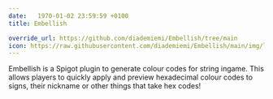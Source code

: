 ```yaml
---
date:   1970-01-02 23:59:59 +0100
title: Embellish

override_url: https://github.com/diademiemi/Embellish/tree/main
icon: https://raw.githubusercontent.com/diademiemi/Embellish/main/img/logo.png
---
```


Embellish is a Spigot plugin to generate colour codes for string ingame. This allows players to quickly apply and preview hexadecimal colour codes to signs, their nickname or other things that take hex codes!